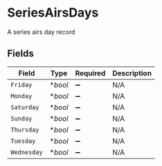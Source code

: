 # SeriesAirsDays

A series airs day record


## Fields

| Field              | Type               | Required           | Description        |
| ------------------ | ------------------ | ------------------ | ------------------ |
| `Friday`           | **bool*            | :heavy_minus_sign: | N/A                |
| `Monday`           | **bool*            | :heavy_minus_sign: | N/A                |
| `Saturday`         | **bool*            | :heavy_minus_sign: | N/A                |
| `Sunday`           | **bool*            | :heavy_minus_sign: | N/A                |
| `Thursday`         | **bool*            | :heavy_minus_sign: | N/A                |
| `Tuesday`          | **bool*            | :heavy_minus_sign: | N/A                |
| `Wednesday`        | **bool*            | :heavy_minus_sign: | N/A                |